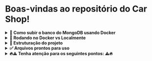 # Boas-vindas ao repositório do Car Shop!

<details>
  <summary>
    <strong> 🐳 Como subir o banco do MongoDB usando Docker</strong>
  </summary><br>

  Caso não tenha o MongoDB instalado em sua máquina e deseje usar o Docker, é só seguir os passos a seguir:

  1. Baixe a imagem do MongoDB:

  ```sh
  docker pull mongo
  ```

  2. Crie o contêiner do MongoDB:

  ```sh
  docker run --name <nome-do-container> -p 27017:27017 -d mongo
  ```

  3. Confira se o contêiner está rodando:

  ```sh
  docker ps
  ```

</details>

<details>
  <summary>
    <strong>🐳 Rodando no Docker vs Localmente</strong>
  </summary><br>

  ## Docker

  > Rode os serviços `node` e `mongodb` com o comando `docker-compose up -d`.
  - Lembre-se de parar o `mongo` se estiver usando localmente na porta padrão (`27017`), ou adapte, caso queria fazer uso da aplicação em containers
  - Esses serviços irão inicializar um container chamado `car_shop` e outro chamado `car_shop_db`.
  - A partir daqui você pode rodar o container `car_shop` via CLI ou abri-lo no VS Code.

  > Use o comando `docker exec -it car_shop bash`.
  - Ele te dará acesso ao terminal interativo do container criado pelo compose, que está rodando em segundo plano.

  > Instale as dependências [**Caso existam**] com `npm install`
  
  ⚠ Atenção ⚠ Caso opte por utilizar o Docker, **TODOS** os comandos disponíveis no `package.json` (npm start, npm test, npm run dev, ...) devem ser executados **DENTRO** do container, ou seja, no terminal que aparece após a execução do comando `docker exec` citado acima. 

  ⚠ Atenção ⚠ O **git** dentro do container não vem configurado com suas credenciais. Ou faça os commits fora do container, ou configure as suas credenciais do git dentro do container.

  ⚠ Atenção ⚠ Não rode o comando npm audit fix! Ele atualiza várias dependências do projeto, e essa atualização gera conflitos com o avaliador.


  ✨ **Dica:** A extensão `Remote - Containers` (que estará na seção de extensões recomendadas do VS Code) é indicada para que você possa desenvolver sua aplicação no container Docker direto no VS Code, como você faz com seus arquivos locais.

  <img src="images/remote-container.png" width="800px" >

  ## Localmente

  > Instale as dependências [**Caso existam**] com `npm install`
  
  ⚠ Atenção ⚠ Não rode o comando npm audit fix! Ele atualiza várias dependências do projeto, e essa atualização gera conflitos com o avaliador.

  ✨ **Dica:** Para rodar o projeto desta forma, obrigatoriamente você deve ter o `node` instalado em seu computador.
  ✨ **Dica:** O avaliador espera que a versão do `node` utilizada seja a 16.

</details>

<details>
  <summary>
    <strong>👷 Estruturação do projeto </strong>
  </summary><br>

  ## Estrutura das pastas dentro de `src`

  ⚠️**Importante**: é muito importante que a estrutura da imagem a seguir seja mantida para que os testes funcionem da maneira desejada.

  ![Estrutura de arquivos](./public/folder_structure.png)



  ⚠️**Importante**: Os testes do projeto DEVEM ser de unidade, testando cada camada ⚠️

</details>

<details>
  <summary>
    <strong>✅ Arquivos prontos para uso</strong>
  </summary><br>

  - O arquivo `src/models/connection.ts` possui o código necessário para realizar a conexão com o banco de dados:

  ```typescript
  import mongoose from 'mongoose';

  const MONGO_DB_URL = 'mongodb://localhost:27017/CarShop';
  const MONGO_DB_URL = 'mongodb://mongodb:27017/CarShop';

  const connectToDatabase = (
    mongoDatabaseURI = process.env.MONGO_URI
      || MONGO_DB_URL,
  ) => mongoose.connect(mongoDatabaseURI);

  export default connectToDatabase;

  ```

  - O arquivo `src/app.ts` contém o código necessário para subir o servidor:

  ```typescript
  import express from 'express';

  const app = express();

  export default app;

  ```
  ⚠️**Importante**: é muito importante que o arquivo `src/app.ts` exporte uma instância do `app express` para que os testes funcionem. ⚠️
</details>

<details>
  <summary>
    <strong>🔥⚠️ Tenha atenção para os seguintes pontos: ⚠️🔥</strong>
  </summary><br>

  ➡️ A conexão do banco local contida no arquivo `src/models/connection.ts` deverá estar na seguinte variável, ou no `.env`:

  ```typescript
  const MONGO_DB_URL = 'mongodb://localhost:27017/CarShop';
  ```
  - Para o avaliador funcionar mantenha a opção padrão com de URI do mongo como `process.env.MONGO_URI` em `src/models/connection.ts` :

  ```typescript
  const connectToDatabase = (
    mongoDatabaseURI = process.env.MONGO_URI // mantenha a env aqui
      || MONGO_DB_URL,
  ) => mongoose.connect(mongoDatabaseURI);
  ```

  ➡️ Lembre-se de não entregar o projeto com nenhum teste ignorado. Testes ignorados serão tratados como testes falhando!

  ➡️ Não apague, em hipótese alguma, qualquer teste ou arquivo deste repositório.

  ➡️ `src/models`, `src/services`, `src/controllers`, `src/interfaces` e seus respectivos arquivos criados durante a execução do projeto, devem seguir à risca os nomes informados no README.

  ➡️ Não altere ou instale novas dependências no arquivo `packages.json`, pois o mesmo está travado para essa avaliação.

</details>


